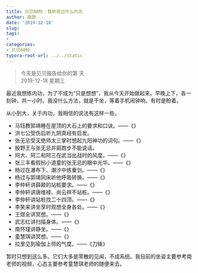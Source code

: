 ```yaml
---
title: 贝贝60秒：我听说过什么内功
author: 曲政
date: '2019-12-18'
slug: 
tags:
- 
categories:
- 贝贝60秒
typora-root-url: ../../static
---
```

> 今天是贝贝报告给你的第  天   
> 2019-12-18 星期三 

最近我想练内功，为了不成为“只是想想”，我从今天开始做起来。早晚上下，各一刻钟，共一小时。我没什么方法，就是干坐，等着手机闹钟响，有时是盼着。

从小到大，关于内功，我相信的说法有这样一些。

-   马钰教郭靖睡在崖顶的大石上的要求和口诀。——《》
-   洪七公受伤后听九阴真经有启发。
-   张无忌受灭绝师太三掌时想起九阳神功的词句。——《》
-   殷野王与张无忌并肩跑步不能说话。
-   阿大、阿二和阿三在武当出战时的风度。——《》
-   张三丰看假扮小道童的张无忌的眼中光华。——《》
-   杨过在瀑布下、潮汐中练重剑。——《》
-   杨过与郭靖同床听他呼吸转换。——《》
-   李仲轩讲薛颠的站桩要求。——《》
-   李仲轩讲唐维禄、尚云祥不站桩。——《》
-   李仲轩讲站桩找二十四顶。——《》
-   李笑来讲坐享时观想全身各处。——《》
-   王煜全讲冥想。——《》
-   武志红讲扫描身体。——《》
-   南怀瑾讲静坐。——《》
-   童慧琪讲冥想。——《》
-   拉里见到瑜伽上师的气度。——《刀锋》

暂时只想到这么多。它们大多是零散的见闻，不成系统。我目前的坐姿主要参考南老师的视频，心态主要参考童慧琪老师的随便来去。